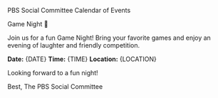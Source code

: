 PBS Social Committee Calendar of Events

Game Night 🎲

Join us for a fun Game Night! Bring your favorite games and enjoy an evening of laughter and friendly competition.

**Date:** {DATE}
**Time:** {TIME}
**Location:** {LOCATION}

Looking forward to a fun night!

Best,
The PBS Social Committee
